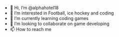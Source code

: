 - 👋 Hi, I’m @alphahotel18
- 👀 I’m interested in Football, ice hockey and coding
- 🌱 I’m currently learning coding games
- 💞️ I’m looking to collaborate on game developing 
- 📫 How to reach me 

<!---
alphahotel18/alphahotel18 is a ✨ special ✨ repository because its `README.md` (this file) appears on your GitHub profile.
You can click the Preview link to take a look at your changes.
--->
